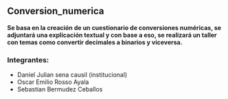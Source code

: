 ## Conversion_numerica
**Se basa en la creación de un cuestionario de conversiones numéricas, se adjuntará una explicación textual y con base a eso, se realizará un taller con temas como convertir decimales a binarios y viceversa.** 
### Integrantes: 
- Daniel Julian sena causil (institucional)
- Oscar Emilio Rosso Ayala 
- Sebastian Bermudez Ceballos 
